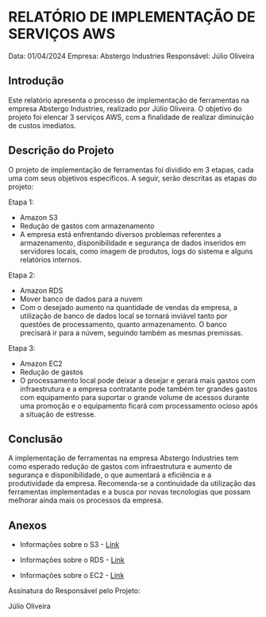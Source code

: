 # RELATÓRIO DE IMPLEMENTAÇÃO DE SERVIÇOS AWS

Data: 01/04/2024
Empresa: Abstergo Industries 
Responsável: Júlio Oliveira

## Introdução
Este relatório apresenta o processo de implementação de ferramentas na empresa Abstergo Industries, realizado por Júlio Oliveira. O objetivo do projeto foi elencar 3 serviços AWS, com a finalidade de realizar diminuição de custos imediatos.

## Descrição do Projeto
O projeto de implementação de ferramentas foi dividido em 3 etapas, cada uma com seus objetivos específicos. A seguir, serão descritas as etapas do projeto:

Etapa 1: 
- Amazon S3
- Redução de gastos com armazenamento
- A empresa está enfrentando diversos problemas referentes a armazenamento, disponibilidade e segurança de dados inseridos em servidores locais, como imagem de produtos, logs do sistema e alguns relatórios internos.

Etapa 2: 
- Amazon RDS
- Mover banco de dados para a nuvem
- Com o desejado aumento na quantidade de vendas da empresa, a utilização de banco de dados local se tornará inviável tanto por questões de processamento, quanto armazenamento. O banco precisará ir para a núvem, seguindo também as mesmas premissas.

Etapa 3: 
- Amazon EC2
- Redução de gastos
- O processamento local pode deixar a desejar e gerará mais gastos com infraestrutura e a empresa contratante pode também ter grandes gastos com equipamento para suportar o grande volume de acessos durante uma promoção e o equipamento ficará com processamento ocioso após a situação de estresse.



## Conclusão
A implementação de ferramentas na empresa Abstergo Industries tem como esperado redução de gastos com infraestrutura e aumento de segurança e disponibilidade, o que aumentará a eficiência e a produtividade da empresa. Recomenda-se a continuidade da utilização das ferramentas implementadas e a busca por novas tecnologias que possam melhorar ainda mais os processos da empresa.

## Anexos

- Informações sobre o S3 - [Link](https://aws.amazon.com/pt/s3/features/)

- Informações sobre o RDS - [Link](https://aws.amazon.com/pt/rds/features/)

- Informações sobre o EC2 - [Link](https://aws.amazon.com/pt/ec2/features/)

Assinatura do Responsável pelo Projeto:

Júlio Oliveira
